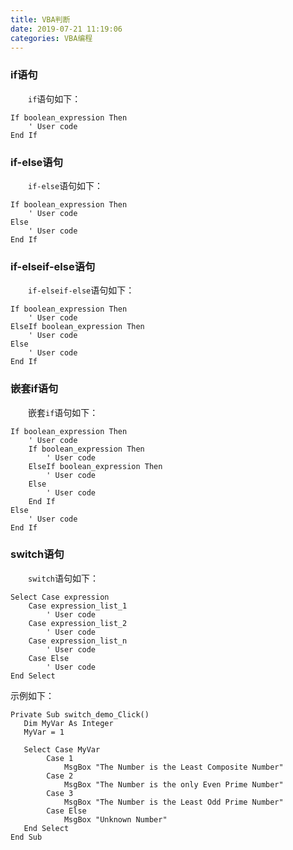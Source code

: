 ```yaml
---
title: VBA判断
date: 2019-07-21 11:19:06
categories: VBA编程
---
```

### if语句

&emsp;&emsp;`if`语句如下：

``` vbscript
If boolean_expression Then
    ' User code
End If
```

### if-else语句

&emsp;&emsp;`if-else`语句如下：

``` vbscript
If boolean_expression Then
    ' User code
Else
    ' User code
End If
```

### if-elseif-else语句

&emsp;&emsp;`if-elseif-else`语句如下：

``` vbscript
If boolean_expression Then
    ' User code
ElseIf boolean_expression Then
    ' User code
Else
    ' User code
End If
```

### 嵌套if语句

&emsp;&emsp;嵌套`if`语句如下：

``` vbscript
If boolean_expression Then
    ' User code
    If boolean_expression Then
        ' User code
    ElseIf boolean_expression Then
        ' User code
    Else
        ' User code
    End If
Else
    ' User code
End If
```

### switch语句

&emsp;&emsp;`switch`语句如下：

``` vbscript
Select Case expression
    Case expression_list_1
        ' User code
    Case expression_list_2
        ' User code
    Case expression_list_n
        ' User code
    Case Else
        ' User code
End Select
```

示例如下：

``` vbscript
Private Sub switch_demo_Click()
   Dim MyVar As Integer
   MyVar = 1

   Select Case MyVar
        Case 1
            MsgBox "The Number is the Least Composite Number"
        Case 2
            MsgBox "The Number is the only Even Prime Number"
        Case 3
            MsgBox "The Number is the Least Odd Prime Number"
        Case Else
            MsgBox "Unknown Number"
   End Select
End Sub
```